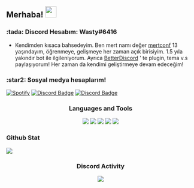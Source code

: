 ## Merhaba! <img src="https://raw.githubusercontent.com/iampavangandhi/iampavangandhi/master/gifs/Hi.gif" width="30px">
<h3>:tada: Discord Hesabım: Wasty#6416</h3>

- Kendimden kısaca bahsedeyim. Ben mert namı değer [mertconf](https://github.com/mertconf) 13 yaşındayım, öğrenmeye, gelişmeye her zaman açık birisiyim.
1.5 yıla yakındır bot ile ilgileniyorum. Ayrıca [BetterDiscord](https://betterdiscord.app) ' te plugin, tema v.s paylaşıyorum! Her zaman da kendimi geliştirmeye devam edeceğim!

<h3>:star2: Sosyal medya hesaplarım!</h3>

[![Spotify](https://img.shields.io/badge/Spotify-1ED760?style=for-the-badge&logo=spotify&logoColor=white)](https://open.spotify.com/user/zh25h9bwq74ohhvswy1bw2kru?si=b0a7d950c91346dc)
[![Discord Badge](https://img.shields.io/badge/YouTube-ff0000.svg?&amp;style=for-the-badge&amp;logo=youtube&amp;logoColor=white)](https://www.youtube.com/channel/UCgLMhMviJdqvIeofI7vDVzg)
[![Discord Badge](https://img.shields.io/badge/Github%20-171515.svg?&amp;style=for-the-badge&amp;logo=github&amp;logoColor=white)](https://github.com/mertconf)

<div align="center">
<h3>Languages and Tools</h3>
<a <img src="https://img.shields.io/badge/JavaScript%20-111111.svg?&style=for-the-badge&logo=JavaScript&logoColor=white"> </a>

<img src="https://img.shields.io/badge/Node.js%20-111111.svg?&style=for-the-badge&logo=Node.js&logoColor=white">
<img src="https://img.shields.io/badge/Python%20-111111.svg?&style=for-the-badge&logo=Python&logoColor=white">
<img src="https://img.shields.io/badge/Discord.Js%20-111111.svg?&style=for-the-badge&logo=Discord.Js&logoColor=white">
<img src="https://img.shields.io/badge/HTML5%20-111111.svg?&style=for-the-badge&logo=HTML5&logoColor=white">
<img src="https://img.shields.io/badge/CSS%20-111111.svg?&style=for-the-badge&logo=CSS3&logoColor=white">
</div>

<div >
<h3>Github Stat</h3>
   <a href="https://github.com/mertconf" target="_blank">
      <img src="https://github-readme-stats.vercel.app/api/?username=mertconf&show_icons=true&title_color=fff&icon_color=79ff97&text_color=9f9f9f&bg_color=151515">
   </a>
</div>

<div align="center">
<h3>Discord Activity</h3>
   <a href="https://discord.com/users/1066010533184159785" target="_blank">
      <img src="https://lanyard-profile-readme.vercel.app/api/1066010533184159785?bg=0d1117&animated=false&hideDiscrim=false&borderRadius=31px">
   </a>
</div>
